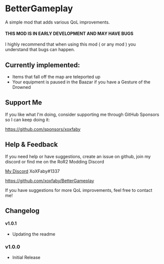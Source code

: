 # BetterGameplay

A simple mod that adds various QoL improvements.  

#### THIS MOD IS IN EARLY DEVELOPMENT AND MAY HAVE BUGS

I highly recommend that when using this mod ( or any mod ) you understand that bugs can happen.


## Currently implemented:
- Items that fall off the map are teleported up
- Your equipment is paused in the Baazar if you have a Gesture of the Drowned

## Support Me

If you like what I'm doing, consider supporting me through GitHub Sponsors so I can keep doing it:

https://github.com/sponsors/xoxfaby

## Help & Feedback

If you need help or have suggestions, create an issue on github, join my discord or find me on the RoR2 Modding Discord 

[My Discord](https://discord.gg/Zy2HSB4) XoXFaby#1337

https://github.com/xoxfaby/BetterGameplay

If you have suggestions for more QoL improvements, feel free to contact me!

## Changelog

#### v1.0.1 
 - Updating the readme

### v1.0.0 
 - Initial Release
